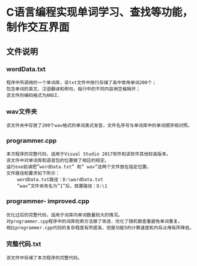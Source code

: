 # C语言编程实现单词学习、查找等功能，制作交互界面
## 文件说明
### wordData.txt
	程序中所调用的一个单词库，该txt文件中按行存储了高中常用单词200个；
	包含单词的英文、汉语翻译和例句，每行中的不同内容用空格隔开；
	该文件的编码格式为ANSI.
### wav文件夹
	该文件夹中存放了200个wav格式的单词美式发音，文件名序号与单词库中的单词顺序相对照。
### programmer.cpp
	本次程序的完整代码，适用于Visual Studio 2017软件和该软件其他较高版本。
	该文件中对单词库和语音包的位置做了相应的规定。
	运行exe前请把”wordData.txt” 和” wav”这两个文件放在指定位置。
	文件路径和要求如下所示：
 		wordData.txt路径：D:\wordData.txt
		“wav”文件夹改名为”1”后，放置路径：D:\1
### programmer- improved.cpp
	优化过后的完整代码，适用于词库内单词数量较大的情况。
	对programmer.cpp程序中的词库检索方法做了改进，优化了随机数查重避免单词重复。
	相比programmer.cpp代码的复杂程度有所提高，但是功能5的计算速度和内存占用有所降低。
### 完整代码.txt
	该文件中存储了本次程序的完整代码。

